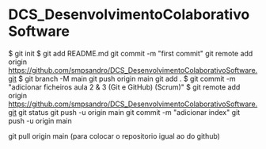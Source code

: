 # DCS_DesenvolvimentoColaborativoSoftware




$ git init
$ git add README.md
 git commit -m "first commit"
 git remote add origin https://github.com/smpsandro/DCS_DesenvolvimentoColaborativoSoftware.git
$ git branch -M main
 git push origin main
 git add .
$ git commit -m "adicionar ficheiros aula 2 & 3 (Git e GitHub) (Scrum)"
$ git remote add origin https://github.com/smpsandro/DCS_DesenvolvimentoColaborativoSoftware.git
git status
git push -u origin main
git commit -m "adicionar index"
git push -u origin main

git pull origin main (para colocar o repositorio igual ao do github)

